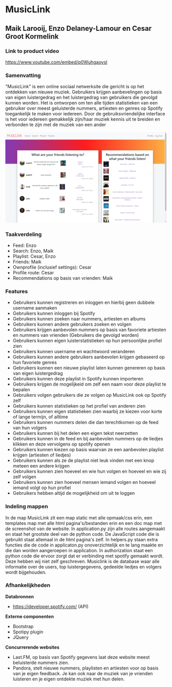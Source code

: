 # MusicLink
## Maik Larooij, Enzo Delaney-Lamour en Cesar Groot Kormelink


### Link to product video
https://www.youtube.com/embed/p0WuhgaoysI


### Samenvatting

"MusicLink" is een online sociaal netwerksite die gericht is op het ontdekken van nieuwe muziek. Gebruikers krijgen aanbevelingen op basis van eigen luistergedrag en het luistergedrag van gebruikers die gevolgd kunnen worden.
Het is ontworpen om ten alle tijden statistieken van een gebruiker over meest geluisterde nummers, artiesten en genres op Spotify toegankelijk te maken voor iedereen.
Door de gebruiksvriendelijke interface is het voor iedereen gemakkelijk zijn/haar muziek kennis uit te breiden en verbonden te zijn met de muziek van een ander

![Screenshot MusicLink](doc/screenshot.png)

### Taakverdeling
- Feed: Enzo
- Search: Enzo, Maik
- Playlist: Cesar, Enzo
- Friends: Maik
- Ownprofile (inclusief settings): Cesar
- Profile route: Cesar
- Recommendations op basis van vrienden: Maik

### Features

- Gebruikers kunnen registreren en inloggen en hierbij geen dubbele username aanmaken
- Gebruikers kunnen inloggen bij Spotify
- Gebruikers kunnen zoeken naar nummers, artiesten en albums
- Gebruikers kunnen andere gebruikers zoeken en volgen
- Gebruikers krijgen aanbevolen nummers op basis van favoriete artiesten en nummers van vrienden (Gebruikers die gevolgd worden)
- Gebruikers kunnen eigen luisterstatistieken op hun persoonlijke profiel zien
- Gebruikers kunnen username en wachtwoord veranderen
- Gebruikers kunnen andere gebruikers aanbevolen krijgen gebaseerd op hun favoriete genres
- Gebruikers kunnen een nieuwe playlist laten kunnen genereren op basis van eigen luistergedrag
- Gebruikers kunnen deze playlist in Spotify kunnen importeren
- Gebruikers krijgen de mogelijkeid om zelf een naam voor deze playlist te bepalen
- Gebruikers volgen gebruikers die ze volgen op MusicLink ook op Spotify zelf
- Gebruikers kunnen statistieken op het profiel van anderen zien
- Gebruikers kunnen eigen statistieken zien waarbij ze kiezen voor korte of lange termijn, of alltime
- Gebruikers kunnen nummers delen die dan terechtkomen op de feed van hun volgers
- Gebruikers kunnen bij het delen een eigen tekst neerzetten
- Gebruikers kunnen in de feed en bij aanbevolen nummers op de liedjes klikken en deze vervolgens op spotify openen
- Gebruikers kunnen kiezen op basis waarvan ze een aanbevolen playlist krijgen (artiesten of liedjes)
- Gebruikers kunnen als ze de playlist niet leuk vinden met een knop meteen een andere krijgen
- Gebruikers kunnen zien hoeveel en wie hun volgen en hoeveel en wie zij zelf volgen
- Gebruikers kunnen zien hoeveel mensen iemand volgen en hoeveel iemand volgt op hun profiel
- Gebruikers hebben altijd de mogelijkheid om uit te loggen

### Indeling mappen
In de map MusicLink zit een map static met alle opmaak/css erin, een templates map met alle html
pagina's/bestanden erin en een doc map met de screenshot van de website. In application.py zijn alle routes
aangemaakt en staat het grootste deel van de python code. De JavaScript code die is gebruikt staat allemaal in
de html pagina's zelf. In helpers.py staan extra functies die de code in applicaton.py onoverzichtelijk en te
lang maakte en die dan worden aangeroepen in application. In authorization staat een python code die ervoor
zorgt dat er verbinding met spotify gemaakt wordt. Deze hebben wij niet zelf geschreven. Musiclink is de
database waar alle informatie over de users, top luistergegevens, gedeelde liedjes en volgers wordt bijgehouden.

### Afhankelijkheden

**Databronnen**

- https://developer.spotify.com/ (API)

**Externe componenten**

- Bootstrap
- Spotipy plugin
- JQuery

**Concurrerende websites**

- Last.FM, op basis van Spotify gegevens laat deze website meest beluisterde nummers zien.
- Pandora, stelt nieuwe nummers, playlisten en artiesten voor op basis van je eigen feedback. Je kan ook naar de muziek van je vrienden luisteren en je eigen ontdekte muziek met hun delen.

